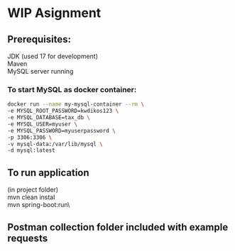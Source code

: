 
# WIP Asignment

## Prerequisites:
JDK (used 17 for development)\
Maven\
MySQL server running 

### To start MySQL as docker container:

```bash
docker run --name my-mysql-container --rm \
-e MYSQL_ROOT_PASSWORD=kwdikos123 \
-e MYSQL_DATABASE=tax_db \
-e MYSQL_USER=myuser \
-e MYSQL_PASSWORD=myuserpassword \
-p 3306:3306 \
-v mysql-data:/var/lib/mysql \
-d mysql:latest
```
## To run application
(in project folder)\
mvn clean instal\
mvn spring-boot:run\

## Postman collection folder included with example requests
